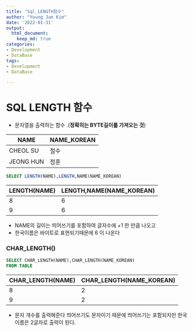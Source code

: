 ```yaml
---
title: "Sql_LENGTH함수"
author: "Young Jae Kim"
date: '2022-01-31'
output:
  html_document:
    keep_md: true
categories: 
- Development
- DataBase
tags:
- Development
- DataBase

---
```

# SQL LENGTH 함수

- 문자열을 출력하는 함수 .(**정확히는 BYTE길이를 가져오는 것**)

| NAME | NAME_KOREAN |
| --- | --- |
| CHEOL SU | 철수 |
| JEONG HUN | 정훈 |

```sql
SELECT LENGTH(NAME),LENGTH,NAME(NAME_KOREAN)
```

| LENGTH(NAME) | LENGTH,NAME(NAME_KOREAN) |
| --- | --- |
| 8 | 6 |
| 9 | 6 |
- NAME의 길이는 띄어쓰기를 포함하여 글자수에 +1 한 만큼 나오고
- 한국이름은 바이트로 표현되기때문에 6 이 나온다

### CHAR_LENGTH()

```sql
SELECT CHAR_LENGTH(NAME),CHAR_LENGTH(NAME_KOREAN)
FROM TABLE
```

| CHAR_LENGTH(NAME) | CHAR_LENGTH(NAME_KOREAN) |
| --- | --- |
| 8 | 2 |
| 9 | 2 |
- 문자 개수를 출력해준다 띄어쓰기도 문자이기 때문에 띄어쓰기는 포함되지만 한국이름은 2글자로 출력이 된다.